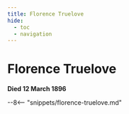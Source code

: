 ```yaml
---
title: Florence Truelove
hide:
  - toc
  - navigation 
---
```


# Florence Truelove

**Died 12 March 1896**

--8<-- "snippets/florence-truelove.md"
